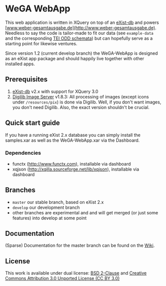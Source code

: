 WeGA WebApp
===========

This web application is written in XQuery on top of an [eXist-db](http://exist-db.org) and powers [www.weber-gesamtausgabe.de](http://www.weber-gesamtausgabe.de). Needless to say the code is tailor-made to fit our data (see `example-data` and the corresponding [TEI ODD schemata](https://github.com/Edirom/WeGA-ODD)) but can hopefully serve as a starting point for likewise ventures.

Since version 1.2 (current develop branch) the WeGA-WebApp is designed as an eXist app package and should happily live together with other installed apps.


Prerequisites
-------------

1. [eXist-db](http://exist-db.org/) v2.x with support for XQuery 3.0
2. [Digilib Image Server](http://developer.berlios.de/projects/digilib/) v1.8.3: All processing of images (except icons under `/resources/pix`) is done via Digilib. Well, if you don't want images, you don't need Digilib. Also, the exact version shouldn't be crucial.


Quick start guide
-----------------

If you have a running eXist 2.x database you can simply install the samples.xar as well as the WeGA-WebApp.xar via the Dashboard.

### Dependencies
* functx (http://www.functx.com), installable via dashboard
* xqjson (http://xqilla.sourceforge.net/lib/xqjson), installable via dashboard



Branches
--------
* `master` our stable branch, based on eXist 2.x
* `develop` our development branch
* other branches are experimental and and will get merged (or just some features) into develop at some point


Documentation
-------------

(Sparse) Documentation for the master branch can be found on the [Wiki](https://github.com/Edirom/WeGA-WebApp/wiki).


License
-------

This work is available under dual license: [BSD 2-Clause](http://opensource.org/licenses/BSD-2-Clause) and [Creative Commons Attribution 3.0 Unported License (CC BY 3.0)](http://creativecommons.org/licenses/by/3.0/)
